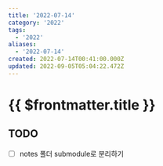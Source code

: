 ```yaml
---
title: '2022-07-14'
category: '2022'
tags:
  - '2022'
aliases:
  - '2022-07-14'
created: 2022-07-14T00:41:00.000Z
updated: 2022-09-05T05:04:22.472Z
---
```


# {{ $frontmatter.title }}

## TODO

- [ ] notes 폴더 submodule로 분리하기
